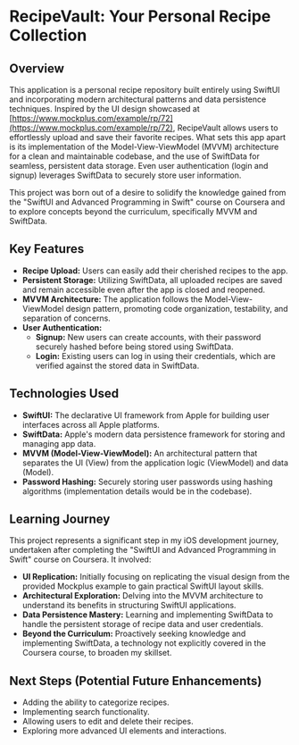 # RecipeVault: Your Personal Recipe Collection

## Overview

This application is a personal recipe repository built entirely using SwiftUI and incorporating modern architectural patterns and data persistence techniques. Inspired by the UI design showcased at [https://www.mockplus.com/example/rp/72](https://www.mockplus.com/example/rp/72), RecipeVault allows users to effortlessly upload and save their favorite recipes. What sets this app apart is its implementation of the Model-View-ViewModel (MVVM) architecture for a clean and maintainable codebase, and the use of SwiftData for seamless, persistent data storage. Even user authentication (login and signup) leverages SwiftData to securely store user information.

This project was born out of a desire to solidify the knowledge gained from the "SwiftUI and Advanced Programming in Swift" course on Coursera and to explore concepts beyond the curriculum, specifically MVVM and SwiftData.

## Key Features

* **Recipe Upload:** Users can easily add their cherished recipes to the app.
* **Persistent Storage:** Utilizing SwiftData, all uploaded recipes are saved and remain accessible even after the app is closed and reopened.
* **MVVM Architecture:** The application follows the Model-View-ViewModel design pattern, promoting code organization, testability, and separation of concerns.
* **User Authentication:**
    * **Signup:** New users can create accounts, with their password securely hashed before being stored using SwiftData.
    * **Login:** Existing users can log in using their credentials, which are verified against the stored data in SwiftData.

## Technologies Used

* **SwiftUI:** The declarative UI framework from Apple for building user interfaces across all Apple platforms.
* **SwiftData:** Apple's modern data persistence framework for storing and managing app data.
* **MVVM (Model-View-ViewModel):** An architectural pattern that separates the UI (View) from the application logic (ViewModel) and data (Model).
* **Password Hashing:** Securely storing user passwords using hashing algorithms (implementation details would be in the codebase).

## Learning Journey

This project represents a significant step in my iOS development journey, undertaken after completing the "SwiftUI and Advanced Programming in Swift" course on Coursera. It involved:

* **UI Replication:** Initially focusing on replicating the visual design from the provided Mockplus example to gain practical SwiftUI layout skills.
* **Architectural Exploration:** Delving into the MVVM architecture to understand its benefits in structuring SwiftUI applications.
* **Data Persistence Mastery:** Learning and implementing SwiftData to handle the persistent storage of recipe data and user credentials.
* **Beyond the Curriculum:** Proactively seeking knowledge and implementing SwiftData, a technology not explicitly covered in the Coursera course, to broaden my skillset.

## Next Steps (Potential Future Enhancements)

* Adding the ability to categorize recipes.
* Implementing search functionality.
* Allowing users to edit and delete their recipes.
* Exploring more advanced UI elements and interactions.
